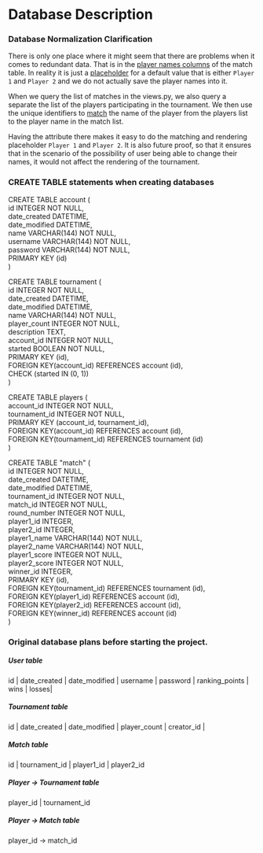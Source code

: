 # Database Description

### Database Normalization Clarification

There is only one place where it might seem that there are problems when it comes to redundant data. That is in the [player names columns](https://github.com/rescawen/Wenlei-Dai-Rankkauslista-Tsoha/blob/master/application/match/models.py#L19) of the match table. In reality it is just a [placeholder](https://github.com/rescawen/Wenlei-Dai-Rankkauslista-Tsoha/blob/master/application/match/models.py#L32) for a default value that is either `Player 1` and `Player 2` and we do not actually save the player names into it. 

When we query the list of matches in the views.py, we also query a separate the list of the players participating in the tournament. We then use the unique identifiers to [match](https://github.com/rescawen/Wenlei-Dai-Rankkauslista-Tsoha/blob/master/application/tour/views.py#L26) the name of the player from the players list to the player name in the match list. 

Having the attribute there makes it easy to do the matching and rendering placeholder `Player 1` and `Player 2`. It is also future proof, so that it ensures that in the scenario of the possibility of user being able to change their names, it would not affect the rendering of the tournament. 

### CREATE TABLE statements when creating databases

CREATE TABLE account ( <br/>
	id INTEGER NOT NULL, <br/>
	date_created DATETIME, <br/>
	date_modified DATETIME, <br/>
	name VARCHAR(144) NOT NULL, <br/>
	username VARCHAR(144) NOT NULL, <br/>
	password VARCHAR(144) NOT NULL, <br/>
	PRIMARY KEY (id)<br/>
)

CREATE TABLE tournament (<br/>
	id INTEGER NOT NULL, <br/>
	date_created DATETIME, <br/>
	date_modified DATETIME, <br/>
	name VARCHAR(144) NOT NULL, <br/>
	player_count INTEGER NOT NULL, <br/>
	description TEXT, <br/>
	account_id INTEGER NOT NULL, <br/>
	started BOOLEAN NOT NULL, <br/>
	PRIMARY KEY (id), <br/>
	FOREIGN KEY(account_id) REFERENCES account (id), <br/>
	CHECK (started IN (0, 1))<br/>
)


CREATE TABLE players (<br/>
	account_id INTEGER NOT NULL, <br/>
	tournament_id INTEGER NOT NULL, <br/>
	PRIMARY KEY (account_id, tournament_id), <br/>
	FOREIGN KEY(account_id) REFERENCES account (id), <br/>
	FOREIGN KEY(tournament_id) REFERENCES tournament (id)<br/>
)


CREATE TABLE "match" (<br/>
	id INTEGER NOT NULL, <br/>
	date_created DATETIME, <br/>
	date_modified DATETIME, <br/>
	tournament_id INTEGER NOT NULL, <br/>
	match_id INTEGER NOT NULL, <br/>
	round_number INTEGER NOT NULL, <br/>
	player1_id INTEGER, <br/>
	player2_id INTEGER, <br/>
	player1_name VARCHAR(144) NOT NULL, <br/>
	player2_name VARCHAR(144) NOT NULL, <br/>
	player1_score INTEGER NOT NULL, <br/>
	player2_score INTEGER NOT NULL, <br/>
	winner_id INTEGER, <br/>
	PRIMARY KEY (id), <br/>
	FOREIGN KEY(tournament_id) REFERENCES tournament (id), <br/>
	FOREIGN KEY(player1_id) REFERENCES account (id), <br/>
	FOREIGN KEY(player2_id) REFERENCES account (id), <br/>
	FOREIGN KEY(winner_id) REFERENCES account (id)<br/>
)

### Original database plans before starting the project.

##### User table

id | date_created | date_modified | username | password | ranking_points | wins | losses|

##### Tournament table 

id | date_created | date_modified | player_count | creator_id |

##### Match table

id | tournament_id | player1_id | player2_id 

##### Player -> Tournament table

player_id | tournament_id

##### Player -> Match table

player_id -> match_id 

